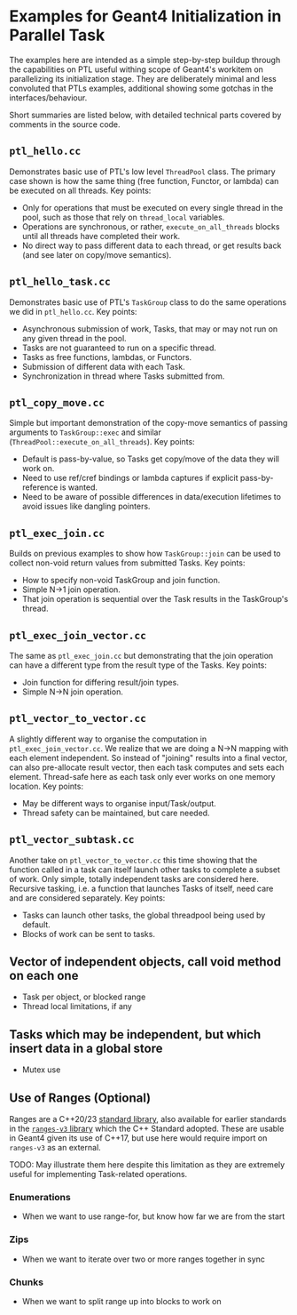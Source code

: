 # Examples for Geant4 Initialization in Parallel Task

The examples here are intended as a simple step-by-step buildup through
the capabilities on PTL useful withing scope of Geant4's workitem on
parallelizing its initialization stage. They are deliberately minimal
and less convoluted that PTLs examples, additional showing some gotchas
in the interfaces/behaviour.

Short summaries are listed below, with detailed technical parts covered by
comments in the source code.

## `ptl_hello.cc`
Demonstrates basic use of PTL's low level `ThreadPool` class. The primary
case shown is how the same thing (free function, Functor, or lambda) can be executed 
on all threads. Key points:

- Only for operations that must be executed on every single thread in the pool, such as
  those that rely on `thread_local` variables.
- Operations are synchronous, or rather, `execute_on_all_threads` blocks until
  all threads have completed their work.
- No direct way to pass different data to each thread, or get results back (and 
  see later on copy/move semantics).

## `ptl_hello_task.cc`
Demonstrates basic use of PTL's `TaskGroup` class to do the same operations
we did in `ptl_hello.cc`. Key points:

- Asynchronous submission of work, Tasks, that may or may not run on any given thread in the pool.
- Tasks are not guaranteed to run on a specific thread.
- Tasks as free functions, lambdas, or Functors.
- Submission of different data with each Task.
- Synchronization in thread where Tasks submitted from.

## `ptl_copy_move.cc`
Simple but important demonstration of the copy-move semantics of passing
arguments to `TaskGroup::exec` and similar (`ThreadPool::execute_on_all_threads`).
Key points:

- Default is pass-by-value, so Tasks get copy/move of the data they will work on.
- Need to use ref/cref bindings or lambda captures if explicit pass-by-reference is wanted.
- Need to be aware of possible differences in data/execution lifetimes to avoid
  issues like dangling pointers.

## `ptl_exec_join.cc`
Builds on previous examples to show how `TaskGroup::join` can be used to collect
non-void return values from submitted Tasks. Key points:

- How to specify non-void TaskGroup and join function.
- Simple N->1 join operation.
- That join operation is sequential over the Task results in the TaskGroup's thread.

## `ptl_exec_join_vector.cc`
The same as `ptl_exec_join.cc` but demonstrating that the join operation
can have a different type from the result type of the Tasks. Key points:

- Join function for differing result/join types.
- Simple N->N join operation.

## `ptl_vector_to_vector.cc`
A slightly different way to organise the computation in `ptl_exec_join_vector.cc`.
We realize that we are doing a N->N mapping with each element independent. So
instead of "joining" results into a final vector, can also pre-allocate result
vector, then each task computes and sets each element. Thread-safe here as each
task only ever works on one memory location. Key points:

- May be different ways to organise input/Task/output.
- Thread safety can be maintained, but care needed. 

## `ptl_vector_subtask.cc`
Another take on `ptl_vector_to_vector.cc` this time showing that the function
called in a task can itself launch other tasks to complete a subset of work.
Only simple, totally independent tasks are considered here. Recursive tasking,
i.e. a function that launches Tasks of itself, need care and are considered
separately. Key points:

- Tasks can launch other tasks, the global threadpool being used by default.
- Blocks of work can be sent to tasks.

## Vector of independent objects, call void method on each one
- Task per object, or blocked range
- Thread local limitations, if any

## Tasks which may be independent, but which insert data in a global store
- Mutex use

## Use of Ranges (Optional)
Ranges are a C++20/23 [standard library](https://en.cppreference.com/w/cpp/ranges), also
available for earlier standards in the [`ranges-v3` library](https://github.com/ericniebler/range-v3)
which the C++ Standard adopted. These are usable in Geant4 given its use of C++17, but
use here would require import on `ranges-v3` as an external.

TODO: May illustrate them here despite this limitation as they are extremely useful
for implementing Task-related operations.

### Enumerations
- When we want to use range-for, but know how far we are from the start

### Zips
- When we want to iterate over two or more ranges together in sync

### Chunks
- When we want to split range up into blocks to work on
